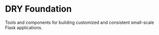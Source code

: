 # DRY Foundation

Tools and components for building customized and consistent small-scale Flask applications.
